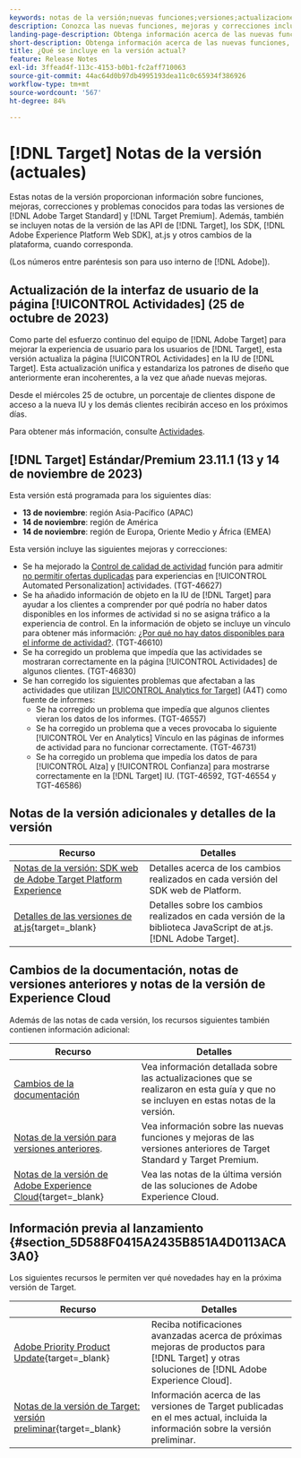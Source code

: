 ```yaml
---
keywords: notas de la versión;nuevas funciones;versiones;actualizaciones;actualización;versión;mejora;mejoras;correcciones;correcciones de errores;actualizaciones
description: Conozca las nuevas funciones, mejoras y correcciones incluidas en la versión actual de  [!DNL Adobe Target], incluidos SDK, API y bibliotecas de JavaScript.
landing-page-description: Obtenga información acerca de las nuevas funciones, mejoras y correcciones incluidas en la versión actual de  [!DNL Adobe Target].
short-description: Obtenga información acerca de las nuevas funciones, mejoras y correcciones incluidas en la versión actual de  [!DNL Adobe Target].
title: ¿Qué se incluye en la versión actual?
feature: Release Notes
exl-id: 3ffead4f-113c-4153-b0b1-fc2aff710063
source-git-commit: 44ac64d0b97db4995193dea11c0c65934f386926
workflow-type: tm+mt
source-wordcount: '567'
ht-degree: 84%

---
```


# [!DNL Target] Notas de la versión (actuales)

Estas notas de la versión proporcionan información sobre funciones, mejoras, correcciones y problemas conocidos para todas las versiones de [!DNL Adobe Target Standard] y [!DNL Target Premium]. Además, también se incluyen notas de la versión de las API de [!DNL Target], los SDK, [!DNL Adobe Experience Platform Web SDK], at.js y otros cambios de la plataforma, cuando corresponda.

(Los números entre paréntesis son para uso interno de [!DNL Adobe]).

## Actualización de la interfaz de usuario de la página [!UICONTROL Actividades] (25 de octubre de 2023)

Como parte del esfuerzo continuo del equipo de [!DNL Adobe Target] para mejorar la experiencia de usuario para los usuarios de [!DNL Target], esta versión actualiza la página [!UICONTROL Actividades] en la IU de [!DNL Target]. Esta actualización unifica y estandariza los patrones de diseño que anteriormente eran incoherentes, a la vez que añade nuevas mejoras.

Desde el miércoles 25 de octubre, un porcentaje de clientes dispone de acceso a la nueva IU y los demás clientes recibirán acceso en los próximos días.

Para obtener más información, consulte [Actividades](/help/main/c-activities/activities.md).

## [!DNL Target] Estándar/Premium 23.11.1 (13 y 14 de noviembre de 2023)

Esta versión está programada para los siguientes días:

* **13 de noviembre**: región Asia-Pacífico (APAC)
* **14 de noviembre**: región de América
* **14 de noviembre**: región de Europa, Oriente Medio y África (EMEA)

Esta versión incluye las siguientes mejoras y correcciones:

* Se ha mejorado la [Control de calidad de actividad](/help/main/c-activities/c-activity-qa/activity-qa.md) función para admitir [no permitir ofertas duplicadas](/help/main/c-activities/t-automated-personalization/managing-exclusions.md) para experiencias en [!UICONTROL Automated Personalization] actividades. (TGT-46627)
* Se ha añadido información de objeto en la IU de [!DNL Target] para ayudar a los clientes a comprender por qué podría no haber datos disponibles en los informes de actividad si no se asigna tráfico a la experiencia de control. En la información de objeto se incluye un vínculo para obtener más información: [¿Por qué no hay datos disponibles para el informe de actividad?](/help/main/c-reports/reporting-frequently-asked-questions.md#section_E4722F6445884130951DF79981C8289B). (TGT-46610)
* Se ha corregido un problema que impedía que las actividades se mostraran correctamente en la página [!UICONTROL Actividades] de algunos clientes. (TGT-46830)
* Se han corregido los siguientes problemas que afectaban a las actividades que utilizan [[!UICONTROL Analytics for Target]](/help/main/c-integrating-target-with-mac/a4t/a4t.md) (A4T) como fuente de informes:
   * Se ha corregido un problema que impedía que algunos clientes vieran los datos de los informes. (TGT-46557)
   * Se ha corregido un problema que a veces provocaba lo siguiente [!UICONTROL Ver en Analytics] Vínculo en las páginas de informes de actividad para no funcionar correctamente. (TGT-46731)
   * Se ha corregido un problema que impedía los datos de para [!UICONTROL Alza] y [!UICONTROL Confianza] para mostrarse correctamente en la [!DNL Target] IU. (TGT-46592, TGT-46554 y TGT-46586)

## Notas de la versión adicionales y detalles de la versión

| Recurso | Detalles |
|--- |--- |
| [Notas de la versión: SDK web de Adobe Target Platform Experience](https://experienceleague.adobe.com/docs/experience-platform/edge/release-notes.html?lang=es) | Detalles acerca de los cambios realizados en cada versión del SDK web de Platform. |
| [Detalles de las versiones de at.js](https://experienceleague.corp.adobe.com/docs/target-dev/developer/client-side/at-js-implementation/target-atjs-versions.html?lang=es){target=_blank} | Detalles sobre los cambios realizados en cada versión de la biblioteca JavaScript de at.js. [!DNL Adobe Target]. |

## Cambios de la documentación, notas de versiones anteriores y notas de la versión de Experience Cloud

Además de las notas de cada versión, los recursos siguientes también contienen información adicional:

| Recurso | Detalles |
|--- |--- |
| [Cambios de la documentación](/help/main/r-release-notes/doc-change.md) | Vea información detallada sobre las actualizaciones que se realizaron en esta guía y que no se incluyen en estas notas de la versión. |
| [Notas de la versión para versiones anteriores](/help/main/r-release-notes/release-notes-for-previous-releases.md). | Vea información sobre las nuevas funciones y mejoras de las versiones anteriores de Target Standard y Target Premium. |
| [Notas de la versión de Adobe Experience Cloud](https://experienceleague.adobe.com/docs/release-notes/experience-cloud/current.html?lang=es){target=_blank} | Vea las notas de la última versión de las soluciones de Adobe Experience Cloud. |

## Información previa al lanzamiento {#section_5D588F0415A2435B851A4D0113ACA3A0}

Los siguientes recursos le permiten ver qué novedades hay en la próxima versión de Target.

| Recurso | Detalles |
|--- |--- |
| [Adobe Priority Product Update](https://www.adobe.com/subscription/priority-product-update.html){target=_blank} | Reciba notificaciones avanzadas acerca de próximas mejoras de productos para [!DNL Target] y otras soluciones de [!DNL Adobe Experience Cloud]. |
| [Notas de la versión de Target: versión preliminar](/help/main/r-release-notes/target-release-notes.md){target=_blank} | Información acerca de las versiones de Target publicadas en el mes actual, incluida la información sobre la versión preliminar. |
